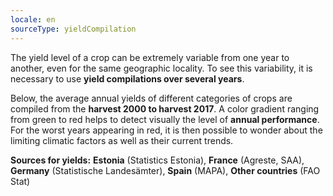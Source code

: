 ```yaml
---
locale: en
sourceType: yieldCompilation
---
```


The yield level of a crop can be extremely variable from one year to another,
even for the same geographic locality. To see this variability, it is necessary
to use **yield compilations over several years**.

Below, the average annual yields of different categories of crops are compiled
from the **harvest 2000 to harvest 2017**. A color gradient ranging from green to
red helps to detect visually the level of **annual performance**. For the worst
years appearing in red, it is then possible to wonder about the limiting
climatic factors as well as their current trends.

**Sources for yields:**
**Estonia** (Statistics Estonia), 
**France** (Agreste, SAA), 
**Germany** (Statistische Landesämter),
**Spain** (MAPA), 
**Other countries** (FAO Stat)
